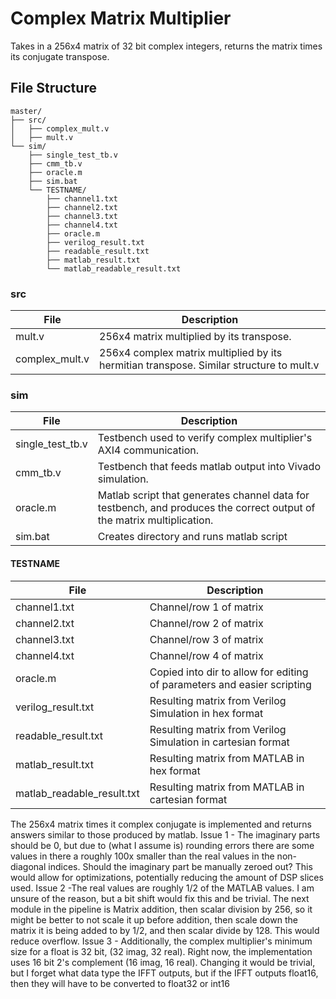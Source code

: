 # Complex Matrix Multiplier

Takes in a 256x4 matrix of 32 bit complex integers, returns the matrix times its conjugate transpose.

## File Structure

	
	master/
	├── src/
	│   ├── complex_mult.v
	│   ├── mult.v	
	└── sim/
	    ├── single_test_tb.v
	    ├── cmm_tb.v
	    ├── oracle.m
	    ├── sim.bat
	    └── TESTNAME/
	    	├── channel1.txt
	    	├── channel2.txt
	    	├── channel3.txt
	    	├── channel4.txt
	    	├── oracle.m
	    	├── verilog_result.txt
	    	├── readable_result.txt
	    	├── matlab_result.txt
	    	└── matlab_readable_result.txt
	 
	



### src
| File | Description |
| -------- | ------- |
| mult.v | 256x4 matrix multiplied by its transpose. |
| complex_mult.v | 256x4 complex matrix multiplied by its hermitian transpose. Similar structure to mult.v |


### sim

| File | Description |
| -------- | ------- |
| single_test_tb.v | Testbench used to verify complex multiplier's AXI4 communication. |
| cmm_tb.v | Testbench that feeds matlab output into Vivado simulation. |
| oracle.m | Matlab script that generates channel data for testbench, and produces the correct output of the matrix multiplication. |
| sim.bat | Creates directory and runs matlab script |

#### TESTNAME

| File | Description |
| -------- | ------- |
| channel1.txt | Channel/row 1 of matrix |
| channel2.txt | Channel/row 2 of matrix |
| channel3.txt | Channel/row 3 of matrix |
| channel4.txt | Channel/row 4 of matrix |
| oracle.m | Copied into dir to allow for editing of parameters and easier scripting |
| verilog_result.txt | Resulting matrix from Verilog Simulation in hex format |
| readable_result.txt | Resulting matrix from Verilog Simulation in cartesian format |
| matlab_result.txt | Resulting matrix from MATLAB in hex format |
| matlab_readable_result.txt | Resulting matrix from MATLAB in cartesian format |

The 256x4 matrix times it complex conjugate is implemented and returns answers similar to those produced by matlab. 
Issue 1 - The imaginary parts should be 0, but due to (what I assume is) rounding errors there are some values in there a roughly 100x smaller than the real values in the non-diagonal indices.  Should the imaginary part be manually zeroed out? This would allow for optimizations, potentially reducing the amount of DSP slices used.
Issue 2 -The real values are roughly 1/2 of the MATLAB values. I am unsure of the reason, but a bit shift would fix this and be trivial. The next module in the pipeline is Matrix addition, then scalar division by 256, so it might be better to not scale it up before addition, then scale down the matrix it is being added to by 1/2, and then scalar divide by 128. This would reduce overflow.
Issue 3 - Additionally, the complex multiplier's minimum size for a float is 32 bit, (32 imag, 32 real). Right now, the implementation uses 16 bit 2's complement (16 imag, 16 real). Changing it would be trivial, but I forget what data type the IFFT outputs, but if the IFFT outputs float16, then they will have to be converted to float32 or int16